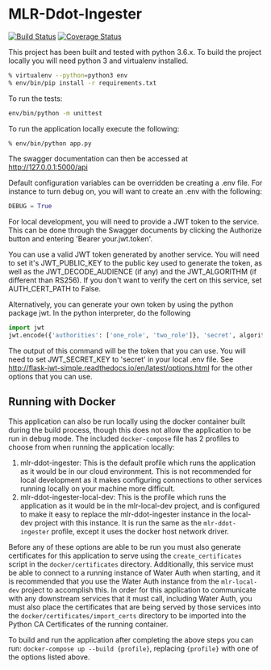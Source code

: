 # MLR-Ddot-Ingester
[![Build Status](https://travis-ci.org/USGS-CIDA/MLR-Ddot-Ingester.svg?branch=master)](https://travis-ci.org/USGS-CIDA/MLR-Ddot-Ingester)
[![Coverage Status](https://coveralls.io/repos/github/USGS-CIDA/MLR-Ddot-Ingester/badge.svg)](https://coveralls.io/github/USGS-CIDA/MLR-Ddot-Ingester)

This project has been built and tested with python 3.6.x. To build the project locally you will need
python 3 and virtualenv installed.
```bash
% virtualenv --python=python3 env
% env/bin/pip install -r requirements.txt
```
To run the tests:
```bash
env/bin/python -m unittest
```

To run the application locally execute the following:
```bash
% env/bin/python app.py
```

The swagger documentation can then be accessed at http://127.0.0.1:5000/api

Default configuration variables can be overridden be creating a .env file. For instance to turn debug on, 
you will want to create an .env with the following:
```python
DEBUG = True
```

For local development, you will need to provide a JWT token to the service. This can be done through the Swagger documents by
clicking the Authorize button and entering 'Bearer your.jwt.token'. 

You can use a valid JWT token generated by another service. You will need to set it's JWT_PUBLIC_KEY to the public
key used to generate the token, as well as the JWT_DECODE_AUDIENCE (if any) and the JWT_ALGORITHM (if different than
RS256). If you don't want to verify the cert on this service, set AUTH_CERT_PATH to False.

Alternatively, you can generate your own token by using the python package jwt. In the python interpreter, do the following
```python
import jwt
jwt.encode({'authorities': ['one_role', 'two_role']}, 'secret', algorithm='HS256')
```
The output of this command will be the token that you can use. You will need to set JWT_SECRET_KEY to 'secret' in your local .env file. 
See http://flask-jwt-simple.readthedocs.io/en/latest/options.html for the other options that you can use.

## Running with Docker 
This application can also be run locally using the docker container built during the build process, though this does not allow the application to be run in debug mode. The included `docker-compose` file has 2 profiles to choose from when running the application locally:

1. mlr-ddot-ingester: This is the default profile which runs the application as it would be in our cloud environment. This is not recommended for local development as it makes configuring connections to other services running locally on your machine more difficult.
2. mlr-ddot-ingester-local-dev: This is the profile which runs the application as it would be in the mlr-local-dev project, and is configured to make it easy to replace the mlr-ddot-ingester instance in the local-dev project with this instance. It is run the same as the `mlr-ddot-ingester` profile, except it uses the docker host network driver.

Before any of these options are able to be run you must also generate certificates for this application to serve using the `create_certificates` script in the `docker/certificates` directory. Additionally, this service must be able to connect to a running instance of Water Auth when starting, and it is recommended that you use the Water Auth instance from the `mlr-local-dev` project to accomplish this. In order for this application to communicate with any downstream services that it must call, including Water Auth, you must also place the certificates that are being served by those services into the `docker/certificates/import_certs` directory to be imported into the Python CA Certificates of the running container.

To build and run the application after completing the above steps you can run: `docker-compose up --build {profile}`, replacing `{profile}` with one of the options listed above.
